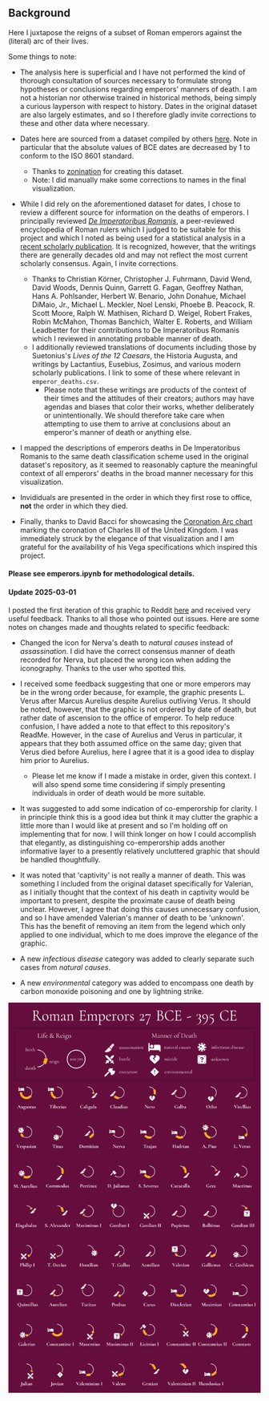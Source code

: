 ## Background

Here I juxtapose the reigns of a subset of Roman emperors against the (literal) arc of their lives.

Some things to note:

* The analysis here is superficial and I have not performed the kind of thorough consultation of sources necessary to formulate strong hypotheses or conclusions regarding emperors' manners of death. I am not a historian nor otherwise trained in historical methods, being simply a curious layperson with respect to history. Dates in the original dataset are also largely estimates, and so I therefore gladly invite corrections to these and other data where necessary.

* Dates here are sourced from a dataset compiled by others [here](https://github.com/zonination/emperors). Note in particular that the absolute values of BCE dates are decreased by 1 to conform to the ISO 8601 standard.
  - Thanks to [zonination](https://github.com/zonination) for creating this dataset.
  - Note: I did manually make some corrections to names in the final visualization.
 
* While I did rely on the aforementioned dataset for dates, I chose to review a different source for information on the deaths of emperors. I principally reviewed *[De Imperatoribus Romanis](https://isaw.nyu.edu/publications/awol-index/html/www.luc.edu/roman-emperors.html)*, a peer-reviewed encyclopedia of Roman rulers which I judged to be suitable for this project and which I noted as being used for a statistical analysis in a [recent scholarly publication](https://www.nature.com/articles/s41599-019-0366-y). It is recognized, however, that the writings there are generally decades old and may not reflect the most current scholarly consensus. Again, I invite corrections.

  - Thanks to Christian Körner, Christopher J. Fuhrmann, David Wend, David Woods, Dennis Quinn, Garrett G. Fagan, Geoffrey Nathan, Hans A. Pohlsander, Herbert W. Benario, John Donahue, Michael DiMaio, Jr., Michael L. Meckler, Noel Lenski, Phoebe B. Peacock, R. Scott Moore, Ralph W. Mathisen, Richard D. Weigel, Robert Frakes, Robin McMahon, Thomas Banchich, Walter E. Roberts, and William Leadbetter for their contributions to De Imperatoribus Romanis which I reviewed in annotating probable manner of death.
  - I additionally reviewed translations of documents including those by Suetonius's *Lives of the 12 Caesars*, the Historia Augusta, and writings by Lactantius, Eusebius, Zosimus, and various modern scholarly publications. I link to some of these where relevant in `emperor_deaths.csv`.
    - Please note that these writings are products of the context of their times and the attitudes of their creators; authors may have agendas and biases that color their works, whether deliberately or unintentionally. We should therefore take care when attempting to use them to arrive at conclusions about an emperor's manner of death or anything else.

* I mapped the descriptions of emperors deaths in De Imperatoribus Romanis to the same death classification scheme used in the original dataset's repository, as it seemed to reasonably capture the meaningful context of all emperors' deaths in the broad manner necessary for this visualization.

*  Invididuals are presented in the order in which they first rose to office, **not** the order in which they died.

* Finally, thanks to David Bacci for showcasing the [Coronation Arc chart](https://github.com/PBI-David/Deneb-Showcase/blob/main/Coronation%20Arc%20Chart/Thumbnail.png) marking the coronation of Charles III of the United Kingdom. I was immediately struck by the elegance of that visualization and I am grateful for the availability of his Vega specifications which inspired this project.

#### Please see emperors.ipynb for methodological details.

#### Update 2025-03-01
I posted the first iteration of this graphic to Reddit [here](https://www.reddit.com/r/dataisbeautiful/comments/1iw1qce/oc_visualizing_the_lifetimes_and_reigns_of_a/) and received very useful feedback. Thanks to all those who pointed out issues. Here are some notes on changes made and thoughts related to specific feedback: 

* Changed the icon for Nerva's death to *natural causes* instead of *assassination*. I did have the correct consensus manner of death recorded for Nerva, but placed the wrong icon when adding the iconography. Thanks to the user who spotted this.

* I received some feedback suggesting that one or more emperors may be in the wrong order because, for example, the graphic presents L. Verus after Marcus Aurelius despite Aurelius outliving Verus. It should be noted, however, that the graphic is not ordered by date of death, but rather date of ascension to the office of emperor. To help reduce confusion, I have added a note to that effect to this repository's ReadMe. However, in the case of Aurelius and Verus in particular, it appears that they both assumed office on the same day; given that Verus died before Aurelius, here I agree that it is a good idea to display him prior to Aurelius.
   - Please let me know if I made a mistake in order, given this context. I will also spend some time considering if simply presenting individuals in order of death would be more suitable. 

* It was suggested to add some indication of co-emperorship for clarity. I in principle think this is a good idea but think it may clutter the graphic a little more than I would like at present and so I'm holding off on implementing that for now. I will think longer on how I could accomplish that elegantly, as distinguishing co-emperorship adds another informative layer to a presently relatively uncluttered graphic that should be handled thoughtfully.

* It was noted that 'captivity' is not really a manner of death. This was something I included from the original dataset specifically for Valerian, as I initially thought that the context of his death in captivity would be important to present, despite the proximate cause of death being unclear. However, I agree that doing this causes unnecessary confusion, and so I have amended Valerian's manner of death to be 'unknown'. This has the benefit of removing an item from the legend which only applied to one individual, which to me does improve the elegance of the graphic.

* A new *infectious disease* category was added to clearly separate such cases from *natural causes*.
  
* A new *environmental* category was added to encompass one death by carbon monoxide poisoning and one by lightning strike. 

![Roman Emperors, 27 BCE - 395 CE](for_screens/emperors.png)
